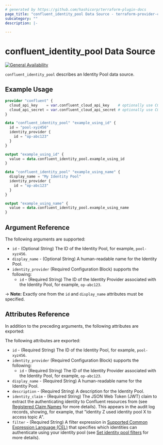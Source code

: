 ```yaml
---
# generated by https://github.com/hashicorp/terraform-plugin-docs
page_title: "confluent_identity_pool Data Source - terraform-provider-confluent"
subcategory: ""
description: |-
  
---
```


# confluent_identity_pool Data Source

[![General Availability](https://img.shields.io/badge/Lifecycle%20Stage-General%20Availability-%2345c6e8)](https://docs.confluent.io/cloud/current/api.html#section/Versioning/API-Lifecycle-Policy)

`confluent_identity_pool` describes an Identity Pool data source.

## Example Usage

```terraform
provider "confluent" {
  cloud_api_key    = var.confluent_cloud_api_key    # optionally use CONFLUENT_CLOUD_API_KEY env var
  cloud_api_secret = var.confluent_cloud_api_secret # optionally use CONFLUENT_CLOUD_API_SECRET env var
}

data "confluent_identity_pool" "example_using_id" {
  id = "pool-xyz456"
  identity_provider {
    id = "op-abc123"
  }
}

output "example_using_id" {
  value = data.confluent_identity_pool.example_using_id
}

data "confluent_identity_pool" "example_using_name" {
  display_name = "My Identity Pool"
  identity_provider {
    id = "op-abc123"
  }
}

output "example_using_name" {
  value = data.confluent_identity_pool.example_using_name
}
```

<!-- schema generated by tfplugindocs -->
## Argument Reference

The following arguments are supported:

- `id` - (Optional String) The ID of the Identity Pool, for example, `pool-xyz456`.
- `display_name` - (Optional String) A human-readable name for the Identity Pool.
- `identity_provider` (Required Configuration Block) supports the following:
  - `id` - (Required String) The ID of the Identity Provider associated with the Identity Pool, for example, `op-abc123`.

-> **Note:** Exactly one from the `id` and `display_name` attributes must be specified.

## Attributes Reference

In addition to the preceding arguments, the following attributes are exported:

The following attributes are exported:

- `id` - (Required String) The ID of the Identity Pool, for example, `pool-xyz456`.
- `identity_provider` (Required Configuration Block) supports the following:
  - `id` - (Required String) The ID of the Identity Provider associated with the Identity Pool, for example, `op-abc123`.
- `display_name` - (Required String) A human-readable name for the Identity Pool.
- `description` - (Required String) A description for the Identity Pool.
- `identity_claim` - (Required String) The JSON Web Token (JWT) claim to extract the authenticating identity to Confluent resources from (see [Registered Claim Names](https://datatracker.ietf.org/doc/html/rfc7519#section-4.1) for more details). This appears in the audit log records, showing, for example, that "identity Z used identity pool X to access topic A".
- `filter` - (Required String) A filter expression in [Supported Common Expression Language (CEL)](https://docs.confluent.io/cloud/current/access-management/authenticate/oauth/identity-pools.html#supported-common-expression-language-cel-filters) that specifies which identities can authenticate using your identity pool (see [Set identity pool filters](https://docs.confluent.io/cloud/current/access-management/authenticate/oauth/identity-pools.html#set-identity-pool-filters) for more details).